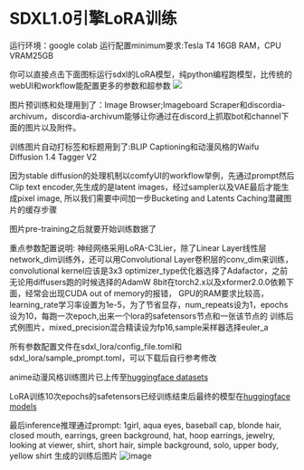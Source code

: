# SDXL1.0引擎LoRA训练

运行环境：google colab
运行配置minimum要求:Tesla T4 16GB RAM，CPU VRAM25GB

你可以直接点击下面图标运行sdxl的LoRA模型，纯python编程跑模型，比传统的webUI和workflow能配置更多的参数和超参数
[![](https://img.shields.io/static/v1?message=Open%20in%20Colab&logo=googlecolab&labelColor=5c5c5c&color=0f80c1&label=%20&style=flat)](https://colab.research.google.com/drive/1jLdpH8rkrLUbSmvc-3-ZMSyK6KTsejaB?usp=sharing) 

图片预训练和处理用到了：Image Browser;Imageboard Scraper和discordia-archivum，discordia-archivum能够让你通过在discord上抓取bot和channel下面的图片以及附件。

训练图片自动打标签和标题用到了:BLIP Captioning和动漫风格的Waifu Diffusion 1.4 Tagger V2

因为stable diffusion的处理机制以comfyUI的workflow举例，先通过prompt然后Clip text encoder,先生成的是latent images，经过sampler以及VAE最后才能生成pixel image,
所以我们需要中间加一步Bucketing and Latents Caching潜藏图片的缓存步骤

图片pre-training之后就要开始训练数据了

重点参数配置说明:
神经网络采用LoRA-C3Lier，除了Linear Layer线性层network_dim训练外，还可以用Convolutional Layer卷积层的conv_dim来训练，convolutional kernel应该是3x3
optimizer_type优化器选择了Adafactor，之前无论用diffusers跑的时候选择的AdamW 8bit在torch2.x以及xformer2.0.0依赖下面，经常会出现CUDA out of memory的报错，
GPU的RAM要求比较高，learning_rate学习率设置为1e-5，为了节省显存，num_repeats设为1，epochs设为10，每跑一次epoch,出来一个lora的safetensors节点和一张该节点的
训练后式例图片，mixed_precision混合精读设为fp16,sample采样器选择euler_a

所有参数配置文件在sdxl_lora/config_file.toml和sdxl_lora/sample_prompt.toml，可以下载后自行参考修改

anime动漫风格训练图片已上传至[huggingface datasets](https://huggingface.co/datasets/frank-chieng/hitokomoru-lora-sdxl1.0base)

LoRA训练10次epochs的safetensors已经训练结束后最终的模型在[huggingface models](https://huggingface.co/frank-chieng/hitokomoru/tree/main/output)

最后inference推理通过prompt: 1girl, aqua eyes, baseball cap, blonde hair, closed mouth, earrings, green background, hat, hoop earrings, jewelry, looking at viewer, shirt, short hair, simple background, solo, upper body, yellow shirt
生成的训练后图片
![image](https://github.com/frankchieng/comfyUI-Stable-Diffusion-Chinese-Geting-Started-Guide/blob/main/assets/sdxl_lora_20230801152910_e000003_00.png)
